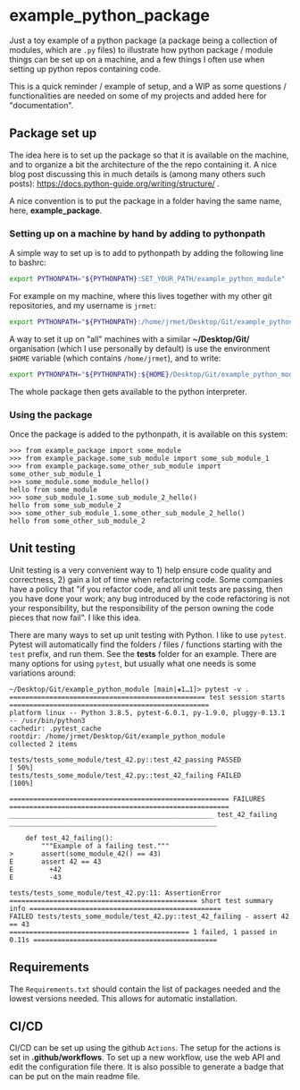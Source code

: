 # example_python_package

Just a toy example of a python package (a package being a collection of modules, which are ```.py``` files) to illustrate how python package / module things can be set up on a machine, and a few things I often use when setting up python repos containing code.

This is a quick reminder / example of setup, and a WIP as some questions / functionalities are needed on some of my projects and added here for "documentation".

## Package set up

The idea here is to set up the package so that it is available on the machine, and to organize a bit the architecture of the the repo containing it. A nice blog post discussing this in much details is (among many others such posts): https://docs.python-guide.org/writing/structure/ .

A nice convention is to put the package in a folder having the same name, here, **example_package**.

### Setting up on a machine by hand by adding to pythonpath

A simple way to set up is to add to pythonpath by adding the following line to bashrc:

```bash
export PYTHONPATH="${PYTHONPATH}:SET_YOUR_PATH/example_python_module"
```

For example on my machine, where this lives together with my other git repositories, and my username is ```jrmet```:

```bash
export PYTHONPATH="${PYTHONPATH}:/home/jrmet/Desktop/Git/example_python_module"
```

A way to set it up on "all" machines with a similar **~/Desktop/Git/** organisation (which I use personally by default) is use the environment ```$HOME``` variable (which contains ```/home/jrmet```), and to write:

```bash
export PYTHONPATH="${PYTHONPATH}:${HOME}/Desktop/Git/example_python_module"
```

The whole package then gets available to the python interpreter.

### Using the package

Once the package is added to the pythonpath, it is available on this system:

```
>>> from example_package import some_module
>>> from example_package.some_sub_module import some_sub_module_1
>>> from example_package.some_other_sub_module import some_other_sub_module_1
>>> some_module.some_module_hello()
hello from some_module
>>> some_sub_module_1.some_sub_module_2_hello()
hello from some_sub_module_2
>>> some_other_sub_module_1.some_other_sub_module_2_hello()
hello from some_other_sub_module_2
```

## Unit testing

Unit testing is a very convenient way to 1) help ensure code quality and correctness, 2) gain a lot of time when refactoring code. Some companies have a policy that "if you refactor code, and all unit tests are passing, then you have done your work; any bug introduced by the code refactoring is not your responsibility, but the responsibility of the person owning the code pieces that now fail". I like this idea.

There are many ways to set up unit testing with Python. I like to use ```pytest```. Pytest will automatically find the folders / files / functions starting with the ```test``` prefix, and run them. See the **tests** folder for an example. There are many options for using ```pytest```, but usually what one needs is some variations around:

```
~/Desktop/Git/example_python_module [main|✚1…1]> pytest -v .
================================================= test session starts ==================================================
platform linux -- Python 3.8.5, pytest-6.0.1, py-1.9.0, pluggy-0.13.1 -- /usr/bin/python3
cachedir: .pytest_cache
rootdir: /home/jrmet/Desktop/Git/example_python_module
collected 2 items                                                                                                      

tests/tests_some_module/test_42.py::test_42_passing PASSED                                                       [ 50%]
tests/tests_some_module/test_42.py::test_42_failing FAILED                                                       [100%]

======================================================= FAILURES =======================================================
___________________________________________________ test_42_failing ____________________________________________________

    def test_42_failing():
        """Example of a failing test."""
>       assert(some_module_42() == 43)
E       assert 42 == 43
E         +42
E         -43

tests/tests_some_module/test_42.py:11: AssertionError
=============================================== short test summary info ================================================
FAILED tests/tests_some_module/test_42.py::test_42_failing - assert 42 == 43
============================================= 1 failed, 1 passed in 0.11s ==============================================
```

## Requirements

The ```Requirements.txt``` should contain the list of packages needed and the lowest versions needed. This allows for automatic installation.

## CI/CD

CI/CD can be set up using the github ```Actions```. The setup for the actions is set in **.github/workflows**. To set up a new workflow, use the web API and edit the configuration file there. It is also possible to generate a badge that can be put on the main readme file.

